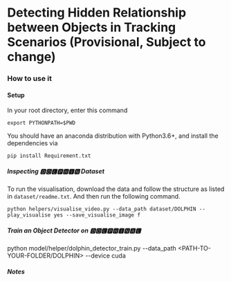# Detecting Hidden Relationship between Objects in Tracking Scenarios (Provisional, Subject to change)

### How to use it

#### Setup
In your root directory, enter this command
```
export PYTHONPATH=$PWD
```
You should have an anaconda distribution with Python3.6+, and install the dependencies via
```
pip install Requirement.txt
```
##### Inspecting 🅳🅾🅻🅿🅷🅸🅽 Dataset

To run the visualisation, download the data and follow the structure as listed in `dataset/readme.txt`. And then run the following command.
```
python helpers/visualise_video.py --data_path dataset/DOLPHIN --play_visualise yes --save_visualise_image f
```

##### Train an Object Detector on 🅳🅾🅻🅿🅷🅸🅽🅰🅻   

python model/helper/dolphin_detector_train.py --data_path <PATH-TO-YOUR-FOLDER/DOLPHIN> --device cuda

##### Notes
